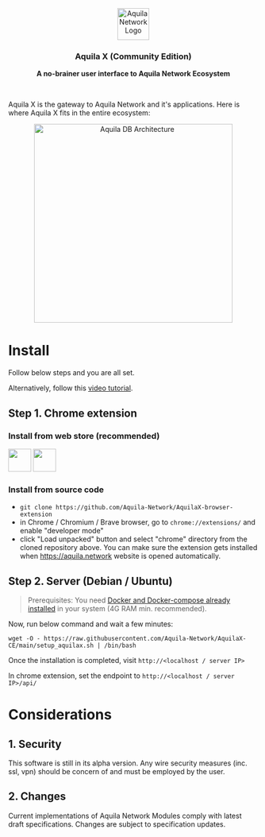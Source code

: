<div align="center">
  <a href="https://aquila.network">
    <img
      src="https://user-images.githubusercontent.com/19545678/133918727-5a37c6be-676f-427b-8c86-dd50f58d1287.png"
      alt="Aquila Network Logo"
      height="64"
    />
  </a>
  <br />
  <p>
    <h3>
      <b>
        Aquila X (Community Edition)
      </b>
    </h3>
  </p>
  <p>
    <b>
      A no-brainer user interface to Aquila Network Ecosystem
    </b>
  </p>
  <br/>
</div>

Aquila X is the gateway to Aquila Network and it's applications. Here is where Aquila X fits in the entire ecosystem:
<div align="center">
  <img
    src="https://user-images.githubusercontent.com/19545678/133918445-fe8aab2a-0eb3-483a-bac0-dd6125adddeb.png"
    alt="Aquila DB Architecture"
    height="400"
  />
 <br/>
</div>

# Install
Follow below steps and you are all set.

Alternatively, follow this [video tutorial](https://chrome-ext-aquila.s3-ap-southeast-1.amazonaws.com/aquila+network+-+setup+Aquila+X.mov).
## Step 1. Chrome extension
### Install from web store (recommended)
[<img height=46px src="https://user-images.githubusercontent.com/68724239/111738541-92476300-88a7-11eb-8444-3f2baa515b9c.png"/>](https://chrome.google.com/webstore/detail/aquila-x/albdahjdcmldbcpjmbnbcbckgndaibnk)
[<img height=46px src="https://user-images.githubusercontent.com/19545678/137582002-85df2d6f-2ad5-43ca-a673-04f4925b8c41.png"/>](https://addons.mozilla.org/en-US/firefox/addon/aquilax/)
### Install from source code
- `git clone https://github.com/Aquila-Network/AquilaX-browser-extension`
- in Chrome / Chromium / Brave browser, go to `chrome://extensions/` and enable "developer mode"
- click "Load unpacked" button and select "chrome" directory from the cloned repository above. You can make sure the extension gets installed when https://aquila.network website is opened automatically.
## Step 2. Server (Debian / Ubuntu)
> Prerequisites: You need [Docker and Docker-compose already installed](https://gist.github.com/freakeinstein/23360053b2c33630b4417549f8e82577) in your system (4G RAM min. recommended).

Now, run below command and wait a few minutes:
```
wget -O - https://raw.githubusercontent.com/Aquila-Network/AquilaX-CE/main/setup_aquilax.sh | /bin/bash
```
Once the installation is completed, visit `http://<localhost / server IP>`

In chrome extension, set the endpoint to `http://<localhost / server IP>/api/`

# Considerations
## 1. Security
This software is still in its alpha version. Any wire security measures (inc. ssl, vpn) should be concern of and must be employed by the user.
## 2. Changes
Current implementations of Aquila Network Modules comply with latest draft specifications. Changes are subject to specification updates.
